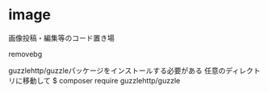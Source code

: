 # image

画像投稿・編集等のコード置き場

removebg

guzzlehttp/guzzleパッケージをインストールする必要がある
任意のディレクトリに移動して
$ composer require guzzlehttp/guzzle